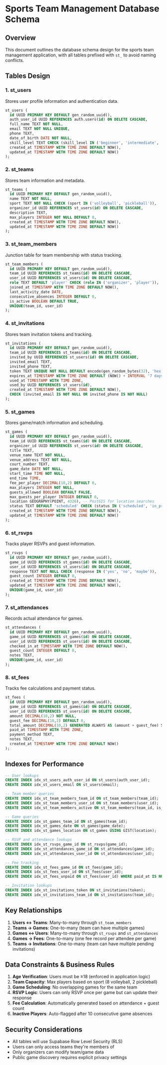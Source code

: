 # Sports Team Management Database Schema

## Overview
This document outlines the database schema design for the sports team management application, with all tables prefixed with `st_` to avoid naming conflicts.

## Tables Design

### 1. st_users
Stores user profile information and authentication data.

```sql
st_users (
  id UUID PRIMARY KEY DEFAULT gen_random_uuid(),
  auth_user_id UUID REFERENCES auth.users(id) ON DELETE CASCADE,
  full_name TEXT NOT NULL,
  email TEXT NOT NULL UNIQUE,
  phone TEXT,
  date_of_birth DATE NOT NULL,
  skill_level TEXT CHECK (skill_level IN ('beginner', 'intermediate', 'advanced')),
  created_at TIMESTAMP WITH TIME ZONE DEFAULT NOW(),
  updated_at TIMESTAMP WITH TIME ZONE DEFAULT NOW()
);
```

### 2. st_teams
Stores team information and metadata.

```sql
st_teams (
  id UUID PRIMARY KEY DEFAULT gen_random_uuid(),
  name TEXT NOT NULL,
  sport TEXT NOT NULL CHECK (sport IN ('volleyball', 'pickleball')),
  organizer_id UUID REFERENCES st_users(id) ON DELETE CASCADE,
  description TEXT,
  max_players INTEGER NOT NULL DEFAULT 8,
  created_at TIMESTAMP WITH TIME ZONE DEFAULT NOW(),
  updated_at TIMESTAMP WITH TIME ZONE DEFAULT NOW()
);
```

### 3. st_team_members
Junction table for team membership with status tracking.

```sql
st_team_members (
  id UUID PRIMARY KEY DEFAULT gen_random_uuid(),
  team_id UUID REFERENCES st_teams(id) ON DELETE CASCADE,
  user_id UUID REFERENCES st_users(id) ON DELETE CASCADE,
  role TEXT DEFAULT 'player' CHECK (role IN ('organizer', 'player')),
  joined_at TIMESTAMP WITH TIME ZONE DEFAULT NOW(),
  last_activity_date DATE,
  consecutive_absences INTEGER DEFAULT 0,
  is_active BOOLEAN DEFAULT TRUE,
  UNIQUE(team_id, user_id)
);
```

### 4. st_invitations
Stores team invitation tokens and tracking.

```sql
st_invitations (
  id UUID PRIMARY KEY DEFAULT gen_random_uuid(),
  team_id UUID REFERENCES st_teams(id) ON DELETE CASCADE,
  invited_by UUID REFERENCES st_users(id) ON DELETE CASCADE,
  invited_email TEXT,
  invited_phone TEXT,
  token TEXT UNIQUE NOT NULL DEFAULT encode(gen_random_bytes(32), 'hex'),
  expires_at TIMESTAMP WITH TIME ZONE DEFAULT (NOW() + INTERVAL '7 days'),
  used_at TIMESTAMP WITH TIME ZONE,
  used_by UUID REFERENCES st_users(id),
  created_at TIMESTAMP WITH TIME ZONE DEFAULT NOW(),
  CHECK (invited_email IS NOT NULL OR invited_phone IS NOT NULL)
);
```

### 5. st_games
Stores game/match information and scheduling.

```sql
st_games (
  id UUID PRIMARY KEY DEFAULT gen_random_uuid(),
  team_id UUID REFERENCES st_teams(id) ON DELETE CASCADE,
  organizer_id UUID REFERENCES st_users(id) ON DELETE CASCADE,
  title TEXT,
  venue_name TEXT NOT NULL,
  venue_address TEXT NOT NULL,
  court_number TEXT,
  game_date DATE NOT NULL,
  start_time TIME NOT NULL,
  end_time TIME,
  fee_per_player DECIMAL(10,2) DEFAULT 0,
  max_players INTEGER NOT NULL,
  guests_allowed BOOLEAN DEFAULT FALSE,
  max_guests_per_player INTEGER DEFAULT 0,
  location GEOGRAPHY(POINT, 4326), -- PostGIS for location searches
  status TEXT DEFAULT 'scheduled' CHECK (status IN ('scheduled', 'in_progress', 'completed', 'cancelled')),
  created_at TIMESTAMP WITH TIME ZONE DEFAULT NOW(),
  updated_at TIMESTAMP WITH TIME ZONE DEFAULT NOW()
);
```

### 6. st_rsvps
Tracks player RSVPs and guest information.

```sql
st_rsvps (
  id UUID PRIMARY KEY DEFAULT gen_random_uuid(),
  game_id UUID REFERENCES st_games(id) ON DELETE CASCADE,
  user_id UUID REFERENCES st_users(id) ON DELETE CASCADE,
  response TEXT NOT NULL CHECK (response IN ('yes', 'no', 'maybe')),
  guest_count INTEGER DEFAULT 0,
  created_at TIMESTAMP WITH TIME ZONE DEFAULT NOW(),
  updated_at TIMESTAMP WITH TIME ZONE DEFAULT NOW(),
  UNIQUE(game_id, user_id)
);
```

### 7. st_attendances
Records actual attendance for games.

```sql
st_attendances (
  id UUID PRIMARY KEY DEFAULT gen_random_uuid(),
  game_id UUID REFERENCES st_games(id) ON DELETE CASCADE,
  user_id UUID REFERENCES st_users(id) ON DELETE CASCADE,
  checked_in_at TIMESTAMP WITH TIME ZONE DEFAULT NOW(),
  guest_count INTEGER DEFAULT 0,
  notes TEXT,
  UNIQUE(game_id, user_id)
);
```

### 8. st_fees
Tracks fee calculations and payment status.

```sql
st_fees (
  id UUID PRIMARY KEY DEFAULT gen_random_uuid(),
  game_id UUID REFERENCES st_games(id) ON DELETE CASCADE,
  user_id UUID REFERENCES st_users(id) ON DELETE CASCADE,
  amount DECIMAL(10,2) NOT NULL,
  guest_fee DECIMAL(10,2) DEFAULT 0,
  total_amount DECIMAL(10,2) GENERATED ALWAYS AS (amount + guest_fee) STORED,
  paid_at TIMESTAMP WITH TIME ZONE,
  payment_method TEXT,
  notes TEXT,
  created_at TIMESTAMP WITH TIME ZONE DEFAULT NOW()
);
```

## Indexes for Performance

```sql
-- User lookups
CREATE INDEX idx_st_users_auth_user_id ON st_users(auth_user_id);
CREATE INDEX idx_st_users_email ON st_users(email);

-- Team member queries
CREATE INDEX idx_st_team_members_team_id ON st_team_members(team_id);
CREATE INDEX idx_st_team_members_user_id ON st_team_members(user_id);
CREATE INDEX idx_st_team_members_active ON st_team_members(team_id, is_active);

-- Game queries
CREATE INDEX idx_st_games_team_id ON st_games(team_id);
CREATE INDEX idx_st_games_date ON st_games(game_date);
CREATE INDEX idx_st_games_location ON st_games USING GIST(location);

-- RSVP and attendance lookups
CREATE INDEX idx_st_rsvps_game_id ON st_rsvps(game_id);
CREATE INDEX idx_st_attendances_game_id ON st_attendances(game_id);
CREATE INDEX idx_st_attendances_user_id ON st_attendances(user_id);

-- Fee tracking
CREATE INDEX idx_st_fees_game_id ON st_fees(game_id);
CREATE INDEX idx_st_fees_user_id ON st_fees(user_id);
CREATE INDEX idx_st_fees_unpaid ON st_fees(user_id) WHERE paid_at IS NULL;

-- Invitation lookups
CREATE INDEX idx_st_invitations_token ON st_invitations(token);
CREATE INDEX idx_st_invitations_team_id ON st_invitations(team_id);
```

## Key Relationships

1. **Users ↔ Teams**: Many-to-many through `st_team_members`
2. **Teams → Games**: One-to-many (team can have multiple games)
3. **Games ↔ Users**: Many-to-many through `st_rsvps` and `st_attendances`
4. **Games → Fees**: One-to-many (one fee record per attendee per game)
5. **Teams → Invitations**: One-to-many (team can have multiple pending invitations)

## Data Constraints & Business Rules

1. **Age Verification**: Users must be ≥18 (enforced in application logic)
2. **Team Capacity**: Max players based on sport (8 volleyball, 2 pickleball)
3. **Game Scheduling**: No overlapping games for the same team
4. **RSVP Logic**: Users can only RSVP once per game but can update their response
5. **Fee Calculation**: Automatically generated based on attendance + guest count
6. **Inactive Players**: Auto-flagged after 10 consecutive game absences

## Security Considerations

- All tables will use Supabase Row Level Security (RLS)
- Users can only access teams they're members of
- Only organizers can modify team/game data
- Public game discovery requires explicit privacy settings 